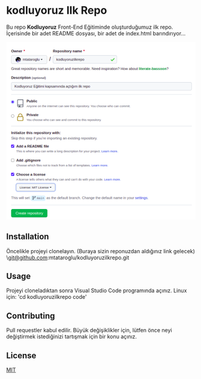 # kodluyoruz Ilk Repo

Bu repo **Kodluyoruz** Front-End Eğitiminde oluşturduğumuz ilk repo. İçerisinde bir adet README dosyası, bir adet de index.html barındırıyor...

![ilkrep0](image/firstrepo.png)

## Installation
Öncelikle projeyi clonelayın. (Buraya sizin reponuzdan aldığınız link gelecek)
\git@github.com:mtataroglu/kodluyoruzilkrepo.git

## Usage
Projeyi cloneladıktan sonra Visual Studio Code programında açınız.
Linux için:
'cd kodluyoruzilkrepo code'

## Contributing
Pull requestler kabul edilir. Büyük değişiklikler için, lütfen önce neyi değiştirmek istediğinizi tartışmak için bir konu açınız.

## License
[MIT](https://choosealicense.com/licenses/mit/) 